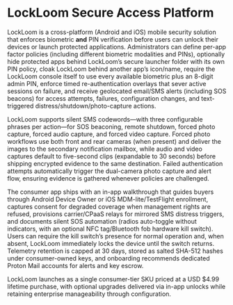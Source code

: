 # LockLoom Secure Access Platform
LockLoom is a cross-platform (Android and iOS) mobile security solution that enforces biometric **and** PIN verification before users can unlock their devices or launch protected applications. Administrators can define per-app factor policies (including different biometric modalities and PINs), optionally hide protected apps behind LockLoom’s secure launcher folder with its own PIN policy, cloak LockLoom behind another app’s icon/name, require the LockLoom console itself to use every available biometric plus an 8-digit admin PIN, enforce timed re-authentication overlays that sever active sessions on failure, and receive geolocated email/SMS alerts (including SOS beacons) for access attempts, failures, configuration changes, and text-triggered distress/shutdown/photo-capture actions.

LockLoom supports silent SMS codewords—with three configurable phrases per action—for SOS beaconing, remote shutdown, forced photo capture, forced audio capture, and forced video capture. Forced photo workflows use both front and rear cameras (when present) and deliver the images to the secondary notification mailbox, while audio and video captures default to five-second clips (expandable to 30 seconds) before shipping encrypted evidence to the same destination. Failed authentication attempts automatically trigger the dual-camera photo capture and alert flow, ensuring evidence is gathered whenever policies are challenged.

The consumer app ships with an in-app walkthrough that guides buyers through Android Device Owner or iOS MDM-lite/TestFlight enrollment, captures consent for degraded coverage when management rights are refused, provisions carrier/CPaaS relays for mirrored SMS distress triggers, and documents silent SOS automation (radios auto-toggle without indicators, with an optional NFC tag/Bluetooth fob hardware kill switch). Users can require the kill switch’s presence for normal operation and, when absent, LockLoom immediately locks the device until the switch returns. Telemetry retention is capped at 30 days, stored as salted SHA-512 hashes under consumer-owned keys, and onboarding recommends dedicated Proton Mail accounts for alerts and key escrow.

LockLoom launches as a single consumer-tier SKU priced at a USD $4.99 lifetime purchase, with optional upgrades delivered via in-app unlocks while retaining enterprise manageability through configuration.
